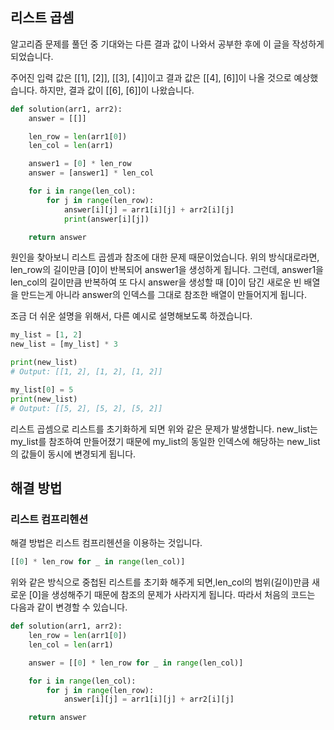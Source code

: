 ## 리스트 곱셈

알고리즘 문제를 풀던 중 기대와는 다른 결과 값이 나와서 공부한 후에 이 글을 작성하게 되었습니다.

주어진 입력 값은 [[1], [2]], [[3], [4]]이고 결과 값은 [[4], [6]]이 나올 것으로 예상했습니다. 하지만, 결과 값이 [[6], [6]]이 나왔습니다.

```python
def solution(arr1, arr2):
    answer = [[]]

    len_row = len(arr1[0])
    len_col = len(arr1)

    answer1 = [0] * len_row
    answer = [answer1] * len_col

    for i in range(len_col):
        for j in range(len_row):
            answer[i][j] = arr1[i][j] + arr2[i][j]
            print(answer[i][j])

    return answer
```

원인을 찾아보니 리스트 곱셈과 참조에 대한 문제 때문이었습니다.
위의 방식대로라면, len_row의 길이만큼 [0]이 반복되어 answer1을 생성하게 됩니다. 그런데, answer1을 len_col의 길이만큼 반복하여 또 다시 answer을 생성할 때 [0]이 담긴 새로운 빈 배열을 만드는게 아니라 answer의 인덱스를 그대로 참조한 배열이 만들어지게 됩니다.

조금 더 쉬운 설명을 위해서, 다른 예시로 설명해보도록 하겠습니다.

```python
my_list = [1, 2]
new_list = [my_list] * 3

print(new_list)
# Output: [[1, 2], [1, 2], [1, 2]]

my_list[0] = 5
print(new_list)
# Output: [[5, 2], [5, 2], [5, 2]]
```

리스트 곱셈으로 리스트를 초기화하게 되면 위와 같은 문제가 발생합니다. new_list는 my_list를 참조하여 만들어졌기 때문에 my_list의 동일한 인덱스에 해당하는 new_list의 값들이 동시에 변경되게 됩니다.

## 해결 방법

### 리스트 컴프리헨션

해결 방법은 리스트 컴프리헨션을 이용하는 것입니다.

```python
[[0] * len_row for _ in range(len_col)]
```

위와 같은 방식으로 중첩된 리스트를 초기화 해주게 되면,len_col의 범위(길이)만큼 새로운 [0]을 생성해주기 때문에 참조의 문제가 사라지게 됩니다. 따라서 처음의 코드는 다음과 같이 변경할 수 있습니다.

```python
def solution(arr1, arr2):
    len_row = len(arr1[0])
    len_col = len(arr1)

    answer = [[0] * len_row for _ in range(len_col)]

    for i in range(len_col):
        for j in range(len_row):
            answer[i][j] = arr1[i][j] + arr2[i][j]

    return answer
```
